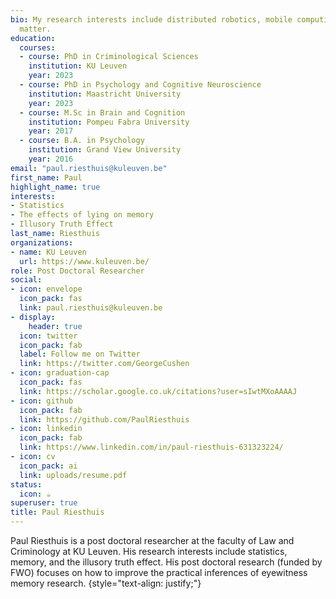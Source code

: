 ```yaml
---
bio: My research interests include distributed robotics, mobile computing and programmable
  matter.
education:
  courses:
  - course: PhD in Criminological Sciences
    institution: KU Leuven
    year: 2023
  - course: PhD in Psychology and Cognitive Neuroscience
    institution: Maastricht University
    year: 2023
  - course: M.Sc in Brain and Cognition
    institution: Pompeu Fabra University
    year: 2017
  - course: B.A. in Psychology
    institution: Grand View University
    year: 2016
email: "paul.riesthuis@kuleuven.be"
first_name: Paul
highlight_name: true
interests:
- Statistics
- The effects of lying on memory
- Illusory Truth Effect
last_name: Riesthuis
organizations:
- name: KU Leuven
  url: https://www.kuleuven.be/
role: Post Doctoral Researcher
social:
- icon: envelope
  icon_pack: fas
  link: paul.riesthuis@kuleuven.be
- display:
    header: true
  icon: twitter
  icon_pack: fab
  label: Follow me on Twitter
  link: https://twitter.com/GeorgeCushen
- icon: graduation-cap
  icon_pack: fas
  link: https://scholar.google.co.uk/citations?user=sIwtMXoAAAAJ
- icon: github
  icon_pack: fab
  link: https://github.com/PaulRiesthuis
- icon: linkedin
  icon_pack: fab
  link: https://www.linkedin.com/in/paul-riesthuis-631323224/
- icon: cv
  icon_pack: ai
  link: uploads/resume.pdf
status:
  icon: ☕️
superuser: true
title: Paul Riesthuis
---
```


Paul Riesthuis is a post doctoral researcher at the faculty of Law and Criminology at KU Leuven. His research interests include statistics, memory, and the illusory truth effect. His post doctoral research (funded by FWO) focuses on how to improve the practical inferences of eyewitness memory research. 
{style="text-align: justify;"}
